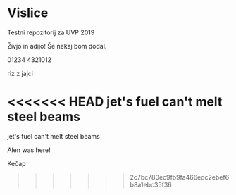 # Vislice
Testni repozitorij za UVP 2019

Živjo in adijo!
Še nekaj bom dodal.

  01234
4321012


riz z jajci

<<<<<<< HEAD
__jet's fuel can't melt steel beams__
=======
jet's fuel can't melt steel beams

Alen was here!

Kečap
>>>>>>> 2c7bc780ec9fb9fa466edc2ebef6b8a1ebc35f36
